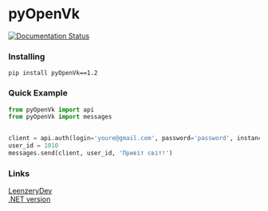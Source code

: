 # pyOpenVk
<a href='https://pypi.org/project/pyOpenVk/'>
    <img src='https://img.shields.io/pypi/v/pyOpenVk.svg' alt='Documentation Status' />
</a>

### Installing

```
pip install pyOpenVk==1.2
```


### Quick Example
```python
from pyOpenVk import api
from pyOpenVk import messages


client = api.auth(login='youre@gmail.com', password='password', instance='openvk.co') # recommend installing an instance "openvk.co"
user_id = 1010
messages.send(client, user_id, 'Привіт світ!')
```

### Links
[LeenzeryDev](https://github.com/leenzerydev)             
[.NET version](https://github.com/LyStudios/OpenVkNetApi)  
